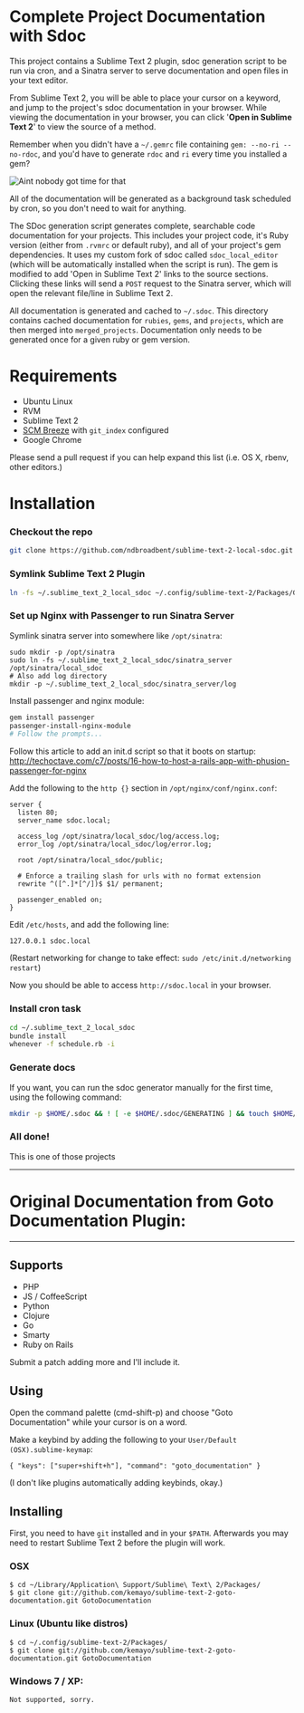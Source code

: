 # Complete Project Documentation with Sdoc

This project contains a Sublime Text 2 plugin, sdoc generation script to be run via cron, and a Sinatra server to serve documentation and open files in your text editor.

From Sublime Text 2, you will be able to place your cursor on a keyword, and jump to the project's sdoc documentation in your browser. While viewing the documentation in your browser, you can click '**Open in Sublime Text 2**' to view the source of a method.

Remember when you didn't have a `~/.gemrc` file containing `gem: --no-ri --no-rdoc`, and you'd have to generate `rdoc` and `ri` every time you installed a gem?

![Aint nobody got time for that](http://i.imgur.com/GrI0m.gif)

All of the documentation will be generated as a background task scheduled by cron, so you don't need to wait for anything.

The SDoc generation script generates complete, searchable code documentation for your projects. This includes your project code, it's Ruby version (either from `.rvmrc` or default ruby), and all of your project's gem dependencies. It uses my custom fork of sdoc called `sdoc_local_editor` (which will be automatically installed when the script is run). The gem is modified to add 'Open in Sublime Text 2' links to the source sections. Clicking these links will send a `POST` request to the Sinatra server, which will open the relevant file/line in Sublime Text 2.

All documentation is generated and cached to `~/.sdoc`. This directory contains cached documentation for `rubies`, `gems`, and `projects`, which are then merged into `merged_projects`. Documentation only needs to be generated once for a given ruby or gem version.


# Requirements

* Ubuntu Linux
* RVM
* Sublime Text 2
* [SCM Breeze](https://github.com/ndbroadbent/scm_breeze) with `git_index` configured
* Google Chrome

Please send a pull request if you can help expand this list (i.e. OS X, rbenv, other editors.)

# Installation

### Checkout the repo

```bash
git clone https://github.com/ndbroadbent/sublime-text-2-local-sdoc.git ~/.sublime_text_2_local_sdoc
```

### Symlink Sublime Text 2 Plugin

```bash
ln -fs ~/.sublime_text_2_local_sdoc ~/.config/sublime-text-2/Packages/GotoDocumentationWithSdoc
```

### Set up Nginx with Passenger to run Sinatra Server

Symlink sinatra server into somewhere like `/opt/sinatra`:

```
sudo mkdir -p /opt/sinatra
sudo ln -fs ~/.sublime_text_2_local_sdoc/sinatra_server /opt/sinatra/local_sdoc
# Also add log directory
mkdir -p ~/.sublime_text_2_local_sdoc/sinatra_server/log
```

Install passenger and nginx module:

```bash
gem install passenger
passenger-install-nginx-module
# Follow the prompts...
```

Follow this article to add an init.d script so that it boots on startup: http://techoctave.com/c7/posts/16-how-to-host-a-rails-app-with-phusion-passenger-for-nginx

Add the following to the `http {}` section in `/opt/nginx/conf/nginx.conf`:

```
server {
  listen 80;
  server_name sdoc.local;

  access_log /opt/sinatra/local_sdoc/log/access.log;
  error_log /opt/sinatra/local_sdoc/log/error.log;

  root /opt/sinatra/local_sdoc/public;

  # Enforce a trailing slash for urls with no format extension
  rewrite ^([^.]*[^/])$ $1/ permanent;

  passenger_enabled on;
}
```

Edit `/etc/hosts`, and add the following line:

```
127.0.0.1 sdoc.local
```

(Restart networking for change to take effect: `sudo /etc/init.d/networking restart`)

Now you should be able to access `http://sdoc.local` in your browser.


### Install cron task

```bash
cd ~/.sublime_text_2_local_sdoc
bundle install
whenever -f schedule.rb -i
```

### Generate docs

If you want, you can run the sdoc generator manually for the first time, using the following command:

```bash
mkdir -p $HOME/.sdoc && ! [ -e $HOME/.sdoc/GENERATING ] && touch $HOME/.sdoc/GENERATING && git_index --batch-cmd ~/.sublime_text_2_local_sdoc/bin/generate_sdoc; rm -f $HOME/.sdoc/GENERATING
```


### All done!

This is one of those projects

<hr/>

# Original Documentation from Goto Documentation Plugin:

<hr/>

## Supports

 * PHP
 * JS / CoffeeScript
 * Python
 * Clojure
 * Go
 * Smarty
 * Ruby on Rails

Submit a patch adding more and I'll include it.

## Using

Open the command palette (cmd-shift-p) and choose "Goto Documentation" while your cursor is on a word.

Make a keybind by adding the following to your `User/Default (OSX).sublime-keymap`:

	{ "keys": ["super+shift+h"], "command": "goto_documentation" }

(I don't like plugins automatically adding keybinds, okay.)

## Installing

First, you need to have `git` installed and in your `$PATH`. Afterwards you may need to restart Sublime Text 2 before the plugin will work.

### OSX

    $ cd ~/Library/Application\ Support/Sublime\ Text\ 2/Packages/
    $ git clone git://github.com/kemayo/sublime-text-2-goto-documentation.git GotoDocumentation

### Linux (Ubuntu like distros)

    $ cd ~/.config/sublime-text-2/Packages/
    $ git clone git://github.com/kemayo/sublime-text-2-goto-documentation.git GotoDocumentation

### Windows 7 / XP:

    Not supported, sorry.
